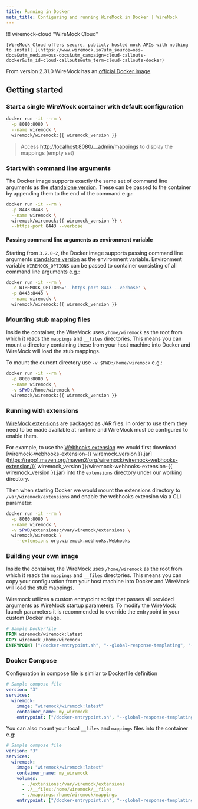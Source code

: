 ```yaml
---
title: Running in Docker
meta_title: Configuring and running WireMock in Docker | WireMock
---
```



!!! wiremock-cloud "WireMock Cloud"

    [WireMock Cloud offers secure, publicly hosted mock APIs with nothing to install.](https://www.wiremock.io?utm_source=oss-docs&utm_medium=oss-docs&utm_campaign=cloud-callouts-docker&utm_id=cloud-callouts&utm_term=cloud-callouts-docker)


From version 2.31.0 WireMock has an [official Docker image](https://hub.docker.com/r/wiremock/wiremock).

## Getting started

### Start a single WireWock container with default configuration

```sh
docker run -it --rm \
  -p 8080:8080 \
  --name wiremock \
  wiremock/wiremock:{{ wiremock_version }}
```

> Access [http://localhost:8080/\_\_admin/mappings](http://localhost:8080/__admin/mappings) to display the mappings (empty set)

### Start with command line arguments

The Docker image supports exactly the same set of command line arguments as the [standalone version](../running_wiremock/running_as_a_standalone_process.md/#command-line-options).
These can be passed to the container by appending them to the end of the command e.g.:

```sh
docker run -it --rm \
  -p 8443:8443 \
  --name wiremock \
  wiremock/wiremock:{{ wiremock_version }} \
  --https-port 8443 --verbose
```

#### Passing command line arguments as environment variable

Starting from `3.2.0-2`, the Docker image supports passing command line arguments [standalone version](../running_wiremock/running_as_a_standalone_process.md/#command-line-options) as the environment variable.
Environment variable `WIREMOCK_OPTIONS` can be passed to container consisting of all command line arguments e.g.:

```sh
docker run -it --rm \
  -e WIREMOCK_OPTIONS='--https-port 8443 --verbose' \
  -p 8443:8443 \
  --name wiremock \
  wiremock/wiremock:{{ wiremock_version }}
```

### Mounting stub mapping files

Inside the container, the WireMock uses `/home/wiremock` as the root from which it reads the `mappings` and `__files` directories.
This means you can mount a directory containing these from your host machine into Docker and WireMock will load the stub mappings.

To mount the current directory use `-v $PWD:/home/wiremock` e.g.:

```sh
docker run -it --rm \
  -p 8080:8080 \
  --name wiremock \
  -v $PWD:/home/wiremock \
  wiremock/wiremock:{{ wiremock_version }}
```

### Running with extensions

[WireMock extensions](../extensibility/extending_wiremock.md) are packaged as JAR files. In order to use them they need to be made
available at runtime and WireMock must be configured to enable them.

For example, to use the [Webhooks extension](../protocols/webhooks_and_callbacks.md) we would first download [wiremock-webhooks-extension-{{ wiremock_version }}.jar](https://repo1.maven.org/maven2/org/wiremock/wiremock-webhooks-extension/{{ wiremock_version }}/wiremock-webhooks-extension-{{ wiremock_version }}.jar)
into the `extensions` directory under our working directory.

Then when starting Docker we would mount the extensions directory to `/var/wiremock/extensions` and enable the webhooks extension
via a CLI parameter:

```sh
docker run -it --rm \
  -p 8080:8080 \
  --name wiremock \
  -v $PWD/extensions:/var/wiremock/extensions \
  wiremock/wiremock \
    --extensions org.wiremock.webhooks.Webhooks
```

### Building your own image

Inside the container, the WireMock uses `/home/wiremock` as the root from which it reads the `mappings` and `__files` directories.
This means you can copy your configuration from your host machine into Docker and WireMock will load the stub mappings.

Wiremock utilizes a custom entrypoint script that passes all provided arguments as WireMock startup parameters. To modify the WireMock launch parameters it is recommended to override the entrypoint in your custom Docker image. 

```Dockerfile
# Sample Dockerfile
FROM wiremock/wiremock:latest
COPY wiremock /home/wiremock
ENTRYPOINT ["/docker-entrypoint.sh", "--global-response-templating", "--disable-gzip", "--verbose"]
```

### Docker Compose

Configuration in compose file is similar to Dockerfile definition

```yaml
# Sample compose file
version: "3"
services:
  wiremock:
    image: "wiremock/wiremock:latest"
    container_name: my_wiremock
    entrypoint: ["/docker-entrypoint.sh", "--global-response-templating", "--disable-gzip", "--verbose"]
```

You can also mount your local `__files` and `mappings` files into the container e.g:

```yaml
# Sample compose file
version: "3"
services:
  wiremock:
    image: "wiremock/wiremock:latest"
    container_name: my_wiremock
    volumes:
      - ./extensions:/var/wiremock/extensions
      - ./__files:/home/wiremock/__files
      - ./mappings:/home/wiremock/mappings
    entrypoint: ["/docker-entrypoint.sh", "--global-response-templating", "--disable-gzip", "--verbose"]
```
